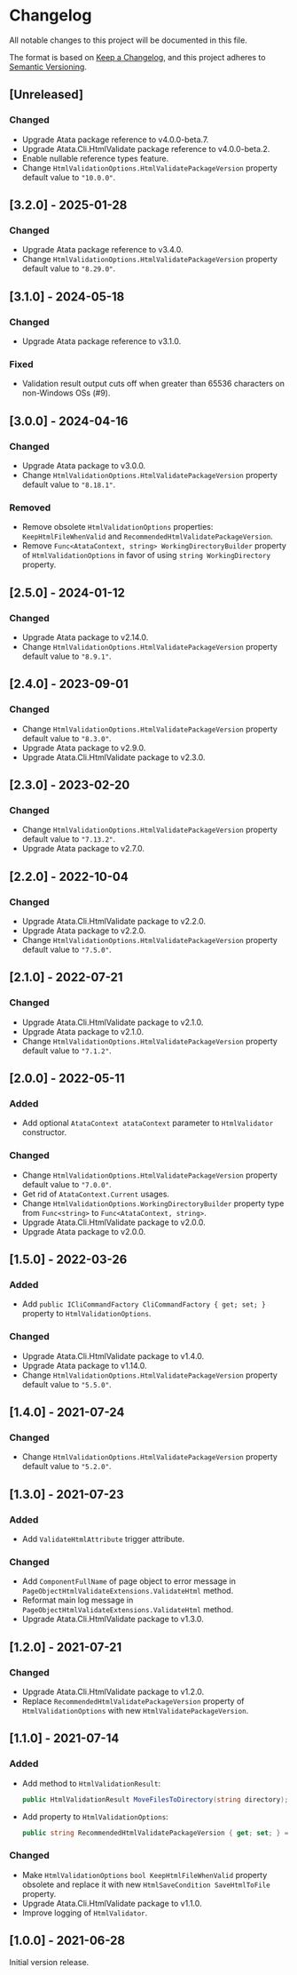 # Changelog

All notable changes to this project will be documented in this file.

The format is based on [Keep a Changelog](https://keepachangelog.com/en/1.1.0/),
and this project adheres to [Semantic Versioning](https://semver.org/spec/v2.0.0.html).

## [Unreleased]

### Changed

- Upgrade Atata package reference to v4.0.0-beta.7.
- Upgrade Atata.Cli.HtmlValidate package reference to v4.0.0-beta.2.
- Enable nullable reference types feature.
- Change `HtmlValidationOptions.HtmlValidatePackageVersion` property default value to `"10.0.0"`.

## [3.2.0] - 2025-01-28

### Changed

- Upgrade Atata package reference to v3.4.0.
- Change `HtmlValidationOptions.HtmlValidatePackageVersion` property default value to `"8.29.0"`.

## [3.1.0] - 2024-05-18

### Changed

- Upgrade Atata package reference to v3.1.0.

### Fixed

- Validation result output cuts off when greater than 65536 characters on non-Windows OSs (#9).

## [3.0.0] - 2024-04-16

### Changed

- Upgrade Atata package to v3.0.0.
- Change `HtmlValidationOptions.HtmlValidatePackageVersion` property default value to `"8.18.1"`.

### Removed

- Remove obsolete `HtmlValidationOptions` properties: `KeepHtmlFileWhenValid` and `RecommendedHtmlValidatePackageVersion`.
- Remove `Func<AtataContext, string> WorkingDirectoryBuilder` property of `HtmlValidationOptions` in favor of using `string WorkingDirectory` property.

## [2.5.0] - 2024-01-12

### Changed

- Upgrade Atata package to v2.14.0.
- Change `HtmlValidationOptions.HtmlValidatePackageVersion` property default value to `"8.9.1"`.

## [2.4.0] - 2023-09-01

### Changed

- Change `HtmlValidationOptions.HtmlValidatePackageVersion` property default value to `"8.3.0"`.
- Upgrade Atata package to v2.9.0.
- Upgrade Atata.Cli.HtmlValidate package to v2.3.0.

## [2.3.0] - 2023-02-20

### Changed

- Change `HtmlValidationOptions.HtmlValidatePackageVersion` property default value to `"7.13.2"`.
- Upgrade Atata package to v2.7.0.

## [2.2.0] - 2022-10-04

### Changed

- Upgrade Atata.Cli.HtmlValidate package to v2.2.0.
- Upgrade Atata package to v2.2.0.
- Change `HtmlValidationOptions.HtmlValidatePackageVersion` property default value to `"7.5.0"`.

## [2.1.0] - 2022-07-21

### Changed

- Upgrade Atata.Cli.HtmlValidate package to v2.1.0.
- Upgrade Atata package to v2.1.0.
- Change `HtmlValidationOptions.HtmlValidatePackageVersion` property default value to `"7.1.2"`.

## [2.0.0] - 2022-05-11

### Added

- Add optional `AtataContext atataContext` parameter to `HtmlValidator` constructor.

### Changed

- Change `HtmlValidationOptions.HtmlValidatePackageVersion` property default value to `"7.0.0"`.
- Get rid of `AtataContext.Current` usages.
- Change `HtmlValidationOptions.WorkingDirectoryBuilder` property type from `Func<string>` to `Func<AtataContext, string>`.
- Upgrade Atata.Cli.HtmlValidate package to v2.0.0.
- Upgrade Atata package to v2.0.0.

## [1.5.0] - 2022-03-26

### Added

- Add `public ICliCommandFactory CliCommandFactory { get; set; }` property to `HtmlValidationOptions`.

### Changed

- Upgrade Atata.Cli.HtmlValidate package to v1.4.0.
- Upgrade Atata package to v1.14.0.
- Change `HtmlValidationOptions.HtmlValidatePackageVersion` property default value to `"5.5.0"`.

## [1.4.0] - 2021-07-24

### Changed

- Change `HtmlValidationOptions.HtmlValidatePackageVersion` property default value to `"5.2.0"`.

## [1.3.0] - 2021-07-23

### Added

- Add `ValidateHtmlAttribute` trigger attribute.

### Changed

- Add `ComponentFullName` of page object to error message in `PageObjectHtmlValidateExtensions.ValidateHtml` method.
- Reformat main log message in `PageObjectHtmlValidateExtensions.ValidateHtml` method.
- Upgrade Atata.Cli.HtmlValidate package to v1.3.0.

## [1.2.0] - 2021-07-21

### Changed

- Upgrade Atata.Cli.HtmlValidate package to v1.2.0.
- Replace `RecommendedHtmlValidatePackageVersion` property of `HtmlValidationOptions` with new `HtmlValidatePackageVersion`.

## [1.1.0] - 2021-07-14

### Added

- Add method to `HtmlValidationResult`:
  ```cs
  public HtmlValidationResult MoveFilesToDirectory(string directory);
  ```
- Add property to `HtmlValidationOptions`:
  ```cs
  public string RecommendedHtmlValidatePackageVersion { get; set; } = "5.x";
  ```

### Changed

- Make `HtmlValidationOptions` `bool KeepHtmlFileWhenValid` property obsolete
  and replace it with new `HtmlSaveCondition SaveHtmlToFile` property.
- Upgrade Atata.Cli.HtmlValidate package to v1.1.0.
- Improve logging of `HtmlValidator`.

## [1.0.0] - 2021-06-28

Initial version release.
